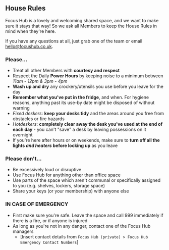 ## House Rules

Focus Hub is a lovely and welcoming shared space, and we want to make sure it stays that way! So we ask all Members to keep the House Rules in mind when they're here.

If you have any questions at all, just grab one of the team or email hello@focushub.co.uk.

### Please...

* Treat all other Members with **courtesy and respect**
* Respect the Daily **Power Hours** by keeping noise to a minimum between *11am - 12pm & 3pm - 4pm*
* **Wash up and dry** any crockery/utensils you use before you leave for the day
* **Remember what you've put in the fridge**, and when. For hygiene reasons, anything past its use-by date might be disposed of without warning
* *Fixed deskers*: **keep your desks tidy** and the areas around you free from obstacles or fire hazards
* *Hotdeskers*: **completely clear away the desk you've used at the end of each day** - you can't "save" a desk by leaving possessions on it overnight
* If you're here after hours or on weekends, make sure to **turn off all the lights _and heaters_ before locking up** as you leave

### Please don't...

* Be excessively loud or disruptive
* Use Focus Hub for anything other than office space
* Use parts of the space which aren't communal or specifically assigned to you (e.g. shelves, lockers, storage space)
* Share your keys (or your membership) with anyone else

### IN CASE OF EMERGENCY

* First make sure you're safe. Leave the space and call 999 immediately if there is a fire, or if anyone is injured
* As long as you're not in any danger, contact one of the Focus Hub managers
  * [Insert contact details from `Focus Hub (private) > Focus Hub Emergency Contact Numbers`]
